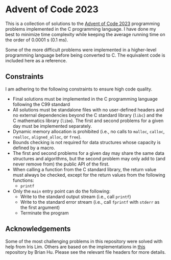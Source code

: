 # Advent of Code 2023

This is a collection of solutions to the [Advent of Code 2023](https://adventofcode.com/2023) programming problems implemented in the C programming language. I have done my best to minimize time complexity while keeping the average running time on the order of 0.0001 s (0.1 ms).

Some of the more difficult problems were implemented in a higher-level programming language before being converted to C. The equivalent code is included here as a reference.

## Constraints

I am adhering to the following constraints to ensure high code quality.

- Final solutions must be implemented in the C programming language following the C99 standard
- All solutions must be standalone files with no user-defined headers and no external dependencies beyond the C standard library (`libc`) and the C mathematics library (`libm`). The first and second problems for a given day must be implemented separately.
- Dynamic memory allocation is prohibited (i.e., no calls to `malloc`, `calloc`, `realloc`, `aligned_alloc`, or `free`).
- Bounds checking is not required for data structures whose capacity is defined by a macro.
- The first and second problems for a given day may share the same data structures and algorithms, but the second problem may only add to (and never remove from) the public API of the first.
- When calling a function from the C standard library, the return value must always be checked, except for the return values from the following functions:
  - `printf`
- Only the `main` entry point can do the following:
  - Write to the standard output stream (i.e., call `printf`)
  - Write to the standard error stream (i.e., call `fprintf` with `stderr` as the first argument)
  - Terminate the program

## Acknowledgements

Some of the most challenging problems in this repository were solved with help from Iris Lim. Others are based on the implementations in [this](https://github.com/Hudinid/AdventOfCode2023) repository by Brian Hu. Please see the relevant file headers for more details.
